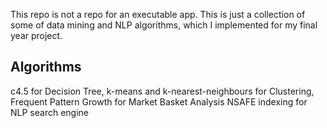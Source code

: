 This repo is not a repo for an executable app. This is just a collection of some of data mining and NLP algorithms, which I implemented for my final year project.

Algorithms
----------
c4.5 for Decision Tree, 
k-means and k-nearest-neighbours for Clustering, 
Frequent Pattern Growth for Market Basket Analysis
NSAFE indexing for NLP search engine

